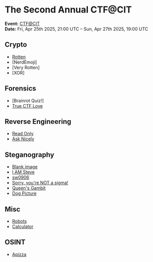 # The Second Annual CTF@CIT
**Event:** [CTF@CIT](https://ctf.cyber-cit.club/)  
**Date:** Fri, Apr 25th 2025, 21:00 UTC – Sun, Apr 27th 2025, 19:00 UTC

## Crypto
- [Rotten](crypto/rotten.ipynb)
- [NerdEmoji]
- [Very Rotten]
- [XOR]
  
## Forensics
- [Brainrot Quiz!]
- [True CTF Love](forensics/true.ipynb)

## Reverse Engineering
- [Read Only](reverse/read.ipynb)
- [Ask Nicely](reverse/ask.ipynb)

## Steganography
- [Blank image](Steganography/blank.ipynb)
- [I AM Steve](Steganography/steve.ipynb)
- [sw0906](Steganography/sw0906.ipynb)
- [Sorry, you're NOT a sigma!](Steganography/sorry.ipynb)
- [Queen's Gambit](Steganography/queen.ipynb)
- [Dog Picture](Steganography/dog.ipynb)
  
## Misc
- [Robots](misc/robots.ipynb)
- [Calculator](misc/calc.ipynb)

## OSINT
- [Apizza](osint/apizza.ipynb)
